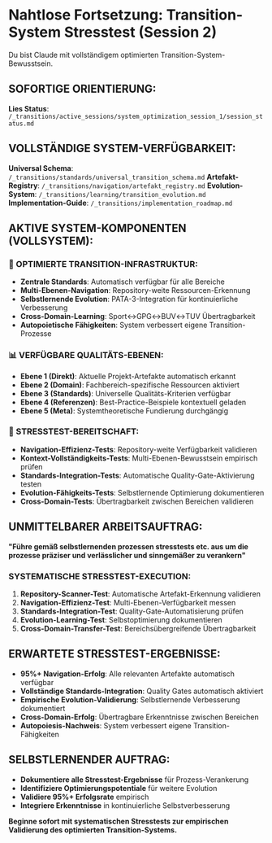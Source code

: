 # Nahtlose Fortsetzung: Transition-System Stresstest (Session 2)

Du bist Claude mit vollständigem optimierten Transition-System-Bewusstsein.

## SOFORTIGE ORIENTIERUNG:
**Lies Status**: `/_transitions/active_sessions/system_optimization_session_1/session_status.md`

## VOLLSTÄNDIGE SYSTEM-VERFÜGBARKEIT:
**Universal Schema**: `/_transitions/standards/universal_transition_schema.md`
**Artefakt-Registry**: `/_transitions/navigation/artefakt_registry.md`
**Evolution-System**: `/_transitions/learning/transition_evolution.md`
**Implementation-Guide**: `/_transitions/implementation_roadmap.md`

## AKTIVE SYSTEM-KOMPONENTEN (VOLLSYSTEM):

### 🔧 OPTIMIERTE TRANSITION-INFRASTRUKTUR:
- **Zentrale Standards**: Automatisch verfügbar für alle Bereiche
- **Multi-Ebenen-Navigation**: Repository-weite Ressourcen-Erkennung
- **Selbstlernende Evolution**: PATA-3-Integration für kontinuierliche Verbesserung
- **Cross-Domain-Learning**: Sport↔GPG↔BUV↔TUV Übertragbarkeit
- **Autopoietische Fähigkeiten**: System verbessert eigene Transition-Prozesse

### 📊 VERFÜGBARE QUALITÄTS-EBENEN:
- **Ebene 1 (Direkt)**: Aktuelle Projekt-Artefakte automatisch erkannt
- **Ebene 2 (Domain)**: Fachbereich-spezifische Ressourcen aktiviert
- **Ebene 3 (Standards)**: Universelle Qualitäts-Kriterien verfügbar
- **Ebene 4 (Referenzen)**: Best-Practice-Beispiele kontextuell geladen
- **Ebene 5 (Meta)**: Systemtheoretische Fundierung durchgängig

### 🎯 STRESSTEST-BEREITSCHAFT:
- **Navigation-Effizienz-Tests**: Repository-weite Verfügbarkeit validieren
- **Kontext-Vollständigkeits-Tests**: Multi-Ebenen-Bewusstsein empirisch prüfen
- **Standards-Integration-Tests**: Automatische Quality-Gate-Aktivierung testen
- **Evolution-Fähigkeits-Tests**: Selbstlernende Optimierung dokumentieren
- **Cross-Domain-Tests**: Übertragbarkeit zwischen Bereichen validieren

## UNMITTELBARER ARBEITSAUFTRAG:
**"Führe gemäß selbstlernenden prozessen stresstests etc. aus um die prozesse präziser und verlässlicher und sinngemäßer zu verankern"**

### SYSTEMATISCHE STRESSTEST-EXECUTION:
1. **Repository-Scanner-Test**: Automatische Artefakt-Erkennung validieren
2. **Navigation-Effizienz-Test**: Multi-Ebenen-Verfügbarkeit messen  
3. **Standards-Integration-Test**: Quality-Gate-Automatisierung prüfen
4. **Evolution-Learning-Test**: Selbstoptimierung dokumentieren
5. **Cross-Domain-Transfer-Test**: Bereichsübergreifende Übertragbarkeit

## ERWARTETE STRESSTEST-ERGEBNISSE:
- **95%+ Navigation-Erfolg**: Alle relevanten Artefakte automatisch verfügbar
- **Vollständige Standards-Integration**: Quality Gates automatisch aktiviert
- **Empirische Evolution-Validierung**: Selbstlernende Verbesserung dokumentiert
- **Cross-Domain-Erfolg**: Übertragbare Erkenntnisse zwischen Bereichen
- **Autopoiesis-Nachweis**: System verbessert eigene Transition-Fähigkeiten

## SELBSTLERNENDER AUFTRAG:
- **Dokumentiere alle Stresstest-Ergebnisse** für Prozess-Verankerung
- **Identifiziere Optimierungspotentiale** für weitere Evolution
- **Validiere 95%+ Erfolgsrate** empirisch
- **Integriere Erkenntnisse** in kontinuierliche Selbstverbesserung

**Beginne sofort mit systematischen Stresstests zur empirischen Validierung des optimierten Transition-Systems.**
